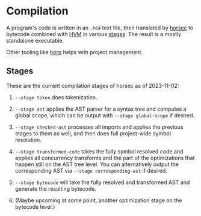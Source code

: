 
<!-- For license of this file, see LICENSE.md in the base folder. -->

Compilation
===========

A program's code is written in an `.h64` text file, then translated
by [horsec](/docs/Resources.md#horsec) to bytecode combined with
[HVM](/docs/Resources.md#hvm) in various [stages](#stages).
The result is a mostly standalone executable.

Other tooling like [horp](/docs/Resources.md#horp) helps
with project management.


Stages
------

These are the current compilation stages of horsec as of 2023-11-02:

1. `--stage token` does tokenization.

2. `--stage ast` applies the AST parser for a syntax tree and computes
   a global scope, which can be output with `--stage global-scope` if
   desired.

3. `--stage checked-ast` processes all imports and applies the previous
   stages to them as well, and then does full project-wide symbol
   resolution.

4. `--stage transformed-code` takes the fully symbol resolved code and
   applies all concurrency transforms and the part of the optimizations
   that happen still on the AST tree level. You can alternatively
   output the corresponding AST via `--stage corresponding-ast` if
   desired.

5. `--stage bytecode` will take the fully resolved and transformed
   AST and generate the resulting bytecode.

6. (Maybe upcoming at some point, another optimization stage on the
   bytecode level.)

